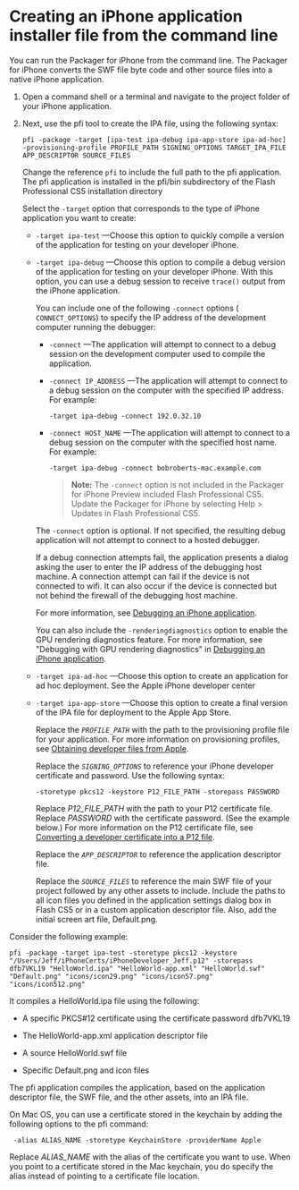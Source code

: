 # Creating an iPhone application installer file from the command line

You can run the Packager for iPhone from the command line. The Packager for
iPhone converts the SWF file byte code and other source files into a native
iPhone application.

1.  Open a command shell or a terminal and navigate to the project folder of
    your iPhone application.

2.  Next, use the pfi tool to create the IPA file, using the following syntax:

        pfi -package -target [ipa-test ipa-debug ipa-app-store ipa-ad-hoc] -provisioning-profile PROFILE_PATH SIGNING_OPTIONS TARGET_IPA_FILE APP_DESCRIPTOR SOURCE_FILES

    Change the reference `pfi` to include the full path to the pfi application.
    The pfi application is installed in the pfi/bin subdirectory of the Flash
    Professional CS5 installation directory

    Select the `-target` option that corresponds to the type of iPhone
    application you want to create:

    - `-target ipa-test` —Choose this option to quickly compile a version of the
      application for testing on your developer iPhone.

    - `-target ipa-debug` —Choose this option to compile a debug version of the
      application for testing on your developer iPhone. With this option, you
      can use a debug session to receive `trace()` output from the iPhone
      application.

      You can include one of the following `-connect` options (
      `CONNECT_OPTIONS`) to specify the IP address of the development computer
      running the debugger:

      - `-connect` —The application will attempt to connect to a debug session
        on the development computer used to compile the application.

      - `-connect IP_ADDRESS` —The application will attempt to connect to a
        debug session on the computer with the specified IP address. For
        example:

            -target ipa-debug -connect 192.0.32.10

      - `-connect HOST_NAME` —The application will attempt to connect to a debug
        session on the computer with the specified host name. For example:

            -target ipa-debug -connect bobroberts-mac.example.com

        > **Note:** The `-connect` option is not included in the Packager for
        > iPhone Preview included Flash Professional CS5. Update the Packager
        > for iPhone by selecting Help \> Updates in Flash Professional CS5.

      The `-connect` option is optional. If not specified, the resulting debug
      application will not attempt to connect to a hosted debugger.

      If a debug connection attempts fail, the application presents a dialog
      asking the user to enter the IP address of the debugging host machine. A
      connection attempt can fail if the device is not connected to wifi. It can
      also occur if the device is connected but not behind the firewall of the
      debugging host machine.

      For more information, see
      [Debugging an iPhone application](../debugging-an-iphone-application.md).

      You can also include the `-renderingdiagnostics` option to enable the GPU
      rendering diagnostics feature. For more information, see "Debugging with
      GPU rendering diagnostics" in
      [Debugging an iPhone application](../debugging-an-iphone-application.md).

    - `-target ipa-ad-hoc` —Choose this option to create an application for ad
      hoc deployment. See the Apple iPhone developer center

    - `-target ipa-app-store` —Choose this option to create a final version of
      the IPA file for deployment to the Apple App Store.

      Replace the _`PROFILE_PATH`_ with the path to the provisioning profile
      file for your application. For more information on provisioning profiles,
      see
      [Obtaining developer files from Apple](../../getting-started-building-air-applications-for-the-iphone/obtaining-developer-files-from-apple/index.md).

      Replace the _`SIGNING_OPTIONS`_ to reference your iPhone developer
      certificate and password. Use the following syntax:

          -storetype pkcs12 -keystore P12_FILE_PATH -storepass PASSWORD

      Replace _P12_FILE_PATH_ with the path to your P12 certificate file.
      Replace _PASSWORD_ with the certificate password. (See the example below.)
      For more information on the P12 certificate file, see
      [Converting a developer certificate into a P12 file](../../getting-started-building-air-applications-for-the-iphone/obtaining-developer-files-from-apple/converting-a-developer-certificate-into-a-p12-file.md).

      Replace the _`APP_DESCRIPTOR`_ to reference the application descriptor
      file.

      Replace the _`SOURCE_FILES`_ to reference the main SWF file of your
      project followed by any other assets to include. Include the paths to all
      icon files you defined in the application settings dialog box in Flash CS5
      or in a custom application descriptor file. Also, add the initial screen
      art file, Default.png.

Consider the following example:

    pfi -package -target ipa-test -storetype pkcs12 -keystore "/Users/Jeff/iPhoneCerts/iPhoneDeveloper_Jeff.p12" -storepass dfb7VKL19 "HelloWorld.ipa" "HelloWorld-app.xml" "HelloWorld.swf" "Default.png" "icons/icon29.png" "icons/icon57.png" "icons/icon512.png"

It compiles a HelloWorld.ipa file using the following:

- A specific PKCS#12 certificate using the certificate password dfb7VKL19

- The HelloWorld-app.xml application descriptor file

- A source HelloWorld.swf file

- Specific Default.png and icon files

The pfi application compiles the application, based on the application
descriptor file, the SWF file, and the other assets, into an IPA file.

On Mac OS, you can use a certificate stored in the keychain by adding the
following options to the pfi command:

     -alias ALIAS_NAME -storetype KeychainStore -providerName Apple

Replace _ALIAS_NAME_ with the alias of the certificate you want to use. When you
point to a certificate stored in the Mac keychain, you do specify the alias
instead of pointing to a certificate file location.
